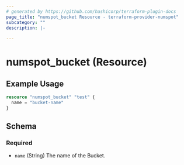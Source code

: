 ```yaml
---
# generated by https://github.com/hashicorp/terraform-plugin-docs
page_title: "numspot_bucket Resource - terraform-provider-numspot"
subcategory: ""
description: |-
  
---
```


# numspot_bucket (Resource)



## Example Usage

```terraform
resource "numspot_bucket" "test" {
  name = "bucket-name"
}
```

<!-- schema generated by tfplugindocs -->
## Schema

### Required

- `name` (String) The name of the Bucket.
